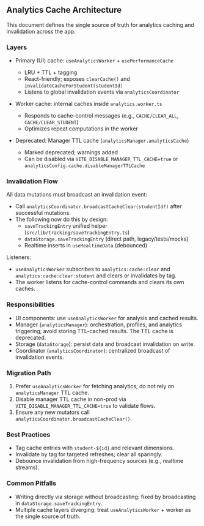 ## Analytics Cache Architecture

This document defines the single source of truth for analytics caching and invalidation across the app.

### Layers

- Primary (UI) cache: `useAnalyticsWorker` + `usePerformanceCache`
  - LRU + TTL + tagging
  - React-friendly; exposes `clearCache()` and `invalidateCacheForStudent(studentId)`
  - Listens to global invalidation events via `analyticsCoordinator`

- Worker cache: internal caches inside `analytics.worker.ts`
  - Responds to cache-control messages (e.g., `CACHE/CLEAR_ALL`, `CACHE/CLEAR_STUDENT`)
  - Optimizes repeat computations in the worker

- Deprecated: Manager TTL cache (`analyticsManager.analyticsCache`)
  - Marked deprecated; warnings added
  - Can be disabled via `VITE_DISABLE_MANAGER_TTL_CACHE=true` or `analyticsConfig.cache.disableManagerTTLCache`

### Invalidation Flow

All data mutations must broadcast an invalidation event:

- Call `analyticsCoordinator.broadcastCacheClear(studentId?)` after successful mutations.
- The following now do this by design:
  - `saveTrackingEntry` unified helper (`src/lib/tracking/saveTrackingEntry.ts`)
  - `dataStorage.saveTrackingEntry` (direct path, legacy/tests/mocks)
  - Realtime inserts in `useRealtimeData` (debounced)

Listeners:

- `useAnalyticsWorker` subscribes to `analytics:cache:clear` and `analytics:cache:clear:student` and clears or invalidates by tag.
- The worker listens for cache-control commands and clears its own caches.

### Responsibilities

- UI components: use `useAnalyticsWorker` for analysis and cached results.
- Manager (`analyticsManager`): orchestration, profiles, and analytics triggering; avoid storing TTL-cached results. The TTL cache is deprecated.
- Storage (`dataStorage`): persist data and broadcast invalidation on write.
- Coordinator (`analyticsCoordinator`): centralized broadcast of invalidation events.

### Migration Path

1. Prefer `useAnalyticsWorker` for fetching analytics; do not rely on `analyticsManager` TTL cache.
2. Disable manager TTL cache in non-prod via `VITE_DISABLE_MANAGER_TTL_CACHE=true` to validate flows.
3. Ensure any new mutators call `analyticsCoordinator.broadcastCacheClear()`.

### Best Practices

- Tag cache entries with `student-${id}` and relevant dimensions.
- Invalidate by tag for targeted refreshes; clear all sparingly.
- Debounce invalidation from high-frequency sources (e.g., realtime streams).

### Common Pitfalls

- Writing directly via storage without broadcasting: fixed by broadcasting in `dataStorage.saveTrackingEntry`.
- Multiple cache layers diverging: treat `useAnalyticsWorker` + worker as the single source of truth.


